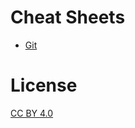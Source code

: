 # Cheat Sheets

- [Git](git.md)

# License

[CC BY 4.0][cc-by-url]

[cc-by-image]: https://i.creativecommons.org/l/by/4.0/88x31.png
[cc-by-url]: http://creativecommons.org/licenses/by/4.0
